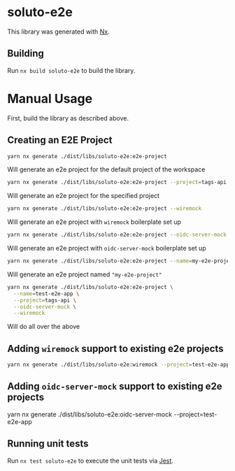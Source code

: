 # soluto-e2e

This library was generated with [Nx](https://nx.dev).

## Building

Run `nx build soluto-e2e` to build the library.

# Manual Usage

First, build the library as described above.

## Creating an E2E Project

```bash
yarn nx generate ./dist/libs/soluto-e2e:e2e-project
```

Will generate an e2e project for the default project of the workspace

```bash
yarn nx generate ./dist/libs/soluto-e2e:e2e-project --project=tags-api
```

Will generate an e2e project for the specified project

```bash
yarn nx generate ./dist/libs/soluto-e2e:e2e-project --wiremock
```

Will generate an e2e project with `wiremock` boilerplate set up

```bash
yarn nx generate ./dist/libs/soluto-e2e:e2e-project --oidc-server-mock
```

Will generate an e2e project with `oidc-server-mock` boilerplate set up

```bash
yarn nx generate ./dist/libs/soluto-e2e:e2e-project --name=my-e2e-project
```

Will generate an e2e project named `"my-e2e-project"`

```bash
yarn nx generate ./dist/libs/soluto-e2e:e2e-project \
  --name=test-e2e-app \
  --project=tags-api \
  --oidc-server-mock \
  --wiremock
```

Will do all over the above

## Adding `wiremock` support to existing e2e projects

```bash
yarn nx generate ./dist/libs/soluto-e2e:wiremock --project=test-e2e-app
```

## Adding `oidc-server-mock` support to existing e2e projects

yarn nx generate ./dist/libs/soluto-e2e:oidc-server-mock --project=test-e2e-app

## Running unit tests

Run `nx test soluto-e2e` to execute the unit tests via [Jest](https://jestjs.io).
